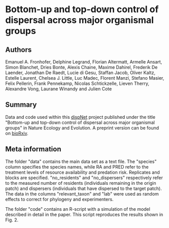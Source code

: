 Bottom-up and top-down control of dispersal across major organismal groups
=====================================================================

Authors
---------------------------------------------------------------------
Emanuel A. Fronhofer, Delphine Legrand, Florian Altermatt, Armelle Ansart, Simon Blanchet, Dries Bonte, Alexis Chaine, Maxime Dahirel, Frederik De Laender, Jonathan De Raedt, Lucie di Gesu, Staffan Jacob, Oliver Kaltz, Estelle Laurent, Chelsea J. Little, Luc Madec, Florent Manzi, Stefano Masier, Felix Pellerin, Frank Pennekamp, Nicolas Schtickzelle, Lieven Therry, Alexandre Vong, Laurane Winandy and Julien Cote

Summary
---------------------------------------------------------------------
Data and code used within this [dispNet](https://dispnet.github.io/) project published under the title "Bottom-up and top-down control of dispersal across major organismal groups" in Nature Ecology and Evolution. A preprint version can be found on [bioRxiv](https://doi.org/10.1101/213256).

Meta information
---------------------------------------------------------------------
The folder "data" contains the main data set as a text file. The "species" column specifies the species names, while RA and PRED refer to the treatment levels of resource availability and predation risk. Replicates and blocks are specified. "no_residents" and "no_dispersers" respectively refer to the measured number of residents (individuals remaining in the origin patch) and dispersers (individuals that have dispersed to the target patch). The data in the columns "relevant_taxon" and "lab" were used as random effects to correct for phylogeny and experimenters.

The folder "code" contains an R-script with a simulation of the model described in detail in the paper. This script reproduces the results shown in Fig. 2.